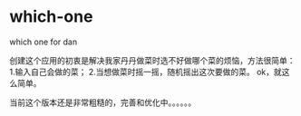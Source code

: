 which-one
=========

which one for dan

创建这个应用的初衷是解决我家丹丹做菜时选不好做哪个菜的烦恼，方法很简单：
1.输入自己会做的菜；
2.当想做菜时摇一摇，随机摇出这次要做的菜。
ok，就这么简单。

当前这个版本还是非常粗糙的，完善和优化中。。。。。。
